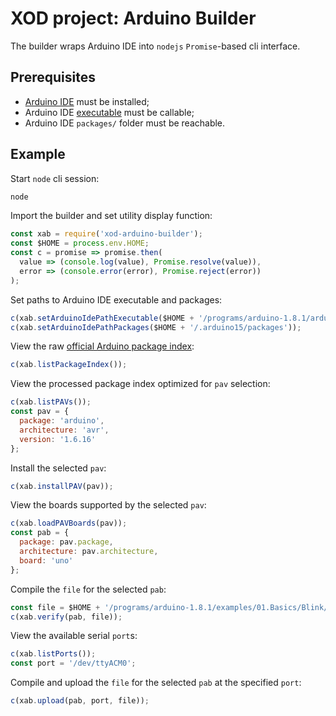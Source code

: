 # XOD project: Arduino Builder

The builder wraps Arduino IDE into `nodejs` `Promise`-based cli interface.

## Prerequisites

- [Arduino IDE](https://www.arduino.cc/en/main/software) must be installed;
- Arduino IDE [executable](https://github.com/arduino/Arduino/blob/master/build/shared/manpage.adoc) must be callable;
- Arduino IDE `packages/` folder must be reachable.

## Example

Start `node` cli session:

```bash
node
```

Import the builder and set utility display function:

```javascript
const xab = require('xod-arduino-builder');
const $HOME = process.env.HOME;
const c = promise => promise.then(
  value => (console.log(value), Promise.resolve(value)),
  error => (console.error(error), Promise.reject(error))
);
```

Set paths to Arduino IDE executable and packages:

```javascript
c(xab.setArduinoIdePathExecutable($HOME + '/programs/arduino-1.8.1/arduino'));
c(xab.setArduinoIdePathPackages($HOME + '/.arduino15/packages'));
```

View the raw [official Arduino package index](http://downloads.arduino.cc/packages/package_index.json):

```javascript
c(xab.listPackageIndex());
```

View the processed package index optimized for `pav` selection:

```javascript
c(xab.listPAVs());
const pav = {
  package: 'arduino',
  architecture: 'avr',
  version: '1.6.16'    
};
```

Install the selected `pav`:

```javascript
c(xab.installPAV(pav));
```

View the boards supported by the selected `pav`:

```javascript
c(xab.loadPAVBoards(pav));
const pab = {
  package: pav.package,
  architecture: pav.architecture,
  board: 'uno'    
};
```

Compile the `file` for the selected `pab`:

```javascript
const file = $HOME + '/programs/arduino-1.8.1/examples/01.Basics/Blink/Blink.ino';
c(xab.verify(pab, file));
```

View the available serial `port`s:

```javascript
c(xab.listPorts());
const port = '/dev/ttyACM0';
```

Compile and upload the `file` for the selected `pab` at the specified `port`:

```javascript
c(xab.upload(pab, port, file));
```
